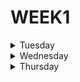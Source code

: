 # WEEK1

<details>
<summary> Tuesday </summary>  
  
***1.Interpreted And Compiled Programming Languages***

**•Compiled language**  

A compiled language is a programming language whose implementations are usually "translators" that create machine code from source code written by the developer.

**•Interpreted language**

An interpreted language is a programming language in which instructions are mostly executed directly without first being compiled into machine language.

**Personal comparison**

In short, a compiled language when translated into machine language is more efficient for the user when executed, while an interpreted language is more optimized on the developer's side and is a little less efficient when executed since it means a slightly higher load for the machine.


***2.Is Java compiled or interpreted, or both?***

Java is a language that is compiled and interpreted at the same time, since the compiler converts the code into bytecode, and then the Ja Virtual Machine ends up interpreting that code.


***3.Pseudocode Currency Converter exercise***

Pseudocode FROM_USD_TO_SOLANA

Start  
USD <--- GET  
SOLANA_PER_USD <--- 0.023  
EXCHANGE <--- USD * SOLANA_PER_USD  
PRINT <--- EXCHANGE  
End
  
</details>



<details>
<summary> Wednesday </summary>  

***1.Your date of birth in the matrix? exercise***  

I was born on May 7, **2003**  

So convert the year of birth (2003) to binary numbers:

|  2¹⁰ |  2⁹ |  2⁸ |  2⁷ | 2⁶ | 2⁵ | 2⁴ | 2³ | 2² | 2¹ | 2⁰ |
|:----:|:---:|:---:|:---:|:--:|:--:|:--:|:--:|:--:|:--:|:--:|
| 1024 | 512 | 256 | 128 | 64 | 32 | 16 |  8 |  4 |  2 |  1 |

2003 - 1024 = 979, this is equal to 1

979 - 512 = 467, this is worth 1

467 - 256 = 211, this is equal to 1

211 - 128 = 83, this is equal to 1

83 - 64 = 19, this is equal to 1

19 - 32 is not a possible operation, so it is 0

19 - 16 = 3, this is worth 1

3 - 8 is not a possible operation, so it is equal to 0

3 - 4 is not a possible operation, so it is 0

3 - 2 = 1, this is equal to 1

1 - 1 = 0, this is equal to 1

This process gives us as a result that my year of birth in binary numbers is: **11111010011**




***2.MIPS exercise***  

1. Create a program that adds any two given numbers provided by the user  

```assembly
   .data
	      num1: .asciiz "\nEnter your first number: "
	      num2: .asciiz "\nEnter your second number: "
	      sum: .asciiz "\nThe sum of the numbers entered is: " 
	      subs: .asciiz "\nThe remainder of the numbers entered is: "
	      multi: .asciiz "\nThe multiplication of the entered numbers is: "
	      divs: .asciiz "\nThe division of the entered numbers is: "
	      thanks: .asciiz "\nThanks for testing my code :) "
  .text
	      main:
              li $v0, 4
              la $a0, num1
              syscall

              li $v0, 5
              syscall

              move $t0, $v0

              li $v0, 4
              la $a0, num2
              syscall

              li $v0, 5
              syscall

              move $t1, $v0
              
              add $t2, $t0, $t1
              
              li $v0, 4
              la $a0, sum
              syscall
              
              li $v0, 1
              move $a0, $t2
              syscall                         
              
              sub $t3, $t0, $t1
              
              li $v0, 4
              la $a0, subs
              syscall
              
              li $v0, 1
              move $a0, $t3
              syscall
              
              mul $t4, $t0, $t1
              
              li $v0, 4
              la $a0, multi
              syscall
              
              li $v0, 1
              move $a0, $t4
              syscall
              
              div $t5, $t0, $t1
              
              li $v0, 4
              la $a0, divs
              syscall
              
              li $v0, 1
              move $a0, $t5
              syscall
              
              li $v0, 4
              la $a0, thanks
              syscall


```

2. Create a program that adds any two given numbers provided by the user  

```assembly
   .data
        message: .asciiz "\nHello, my name is Leonardo\n"
  .text
        main:
              li $v0, 4
              la $a0, message
              syscall

```

</details>



<details>
<summary> Thursday </summary>  

***1.Print special numbers exercise***  

In this exercise to print all the even numbers from 0 to 100 I have done it using the ***for***, ***while*** and ***do while*** cycle as follows:

### *for*

```javascript
let numbers = '';

for (i = 0; i <= 100; i++) {
  if (i % 2 == 0) 
  numbers = numbers + i + ' ';
}
console.log(numbers);
```  

### *while*

```javascript
let num = 0;

while (num <= 100){
  if(num % 2 == 0)
  console.log(num);
  num++; 
  
}
```  

### *do while*

```javascript
let num = 0;
do {
  if(num % 2 == 0)   
    console.log(num);
    num++
}while(num <= 100);
```

***2.Bad Code exercise***

In the following code there is an error with the conditional:  

```javascript
var cond = false;

if ((cond = true)) {
  console.log('The cond variable is true');
} else {
  console.log('The cond variable is false');
}
```
The error in this code was inside the condition (***if ((cond = true))***) so one solution was to simply fix it by adding the remaining equals symbol (***if ((cond == true)***):

```javascript
var cond = false;

if ((cond == true)) {
  console.log('The cond variable is true');
} else {
  console.log('The cond variable is false');
}
```

***3.Bad Code 2 exercise***  

This code had a problem, and it was that it could not fulfill the intention of the program, and it could not mount if the given number was less than 1000, a multiple of 10 or if it was different from the given number (*100*)

```javascript
var n = 100;

if (n == 100) {
  console.log('This is a special number!');
}
if (n < 1000) {
  console.log('');
} else {
  console.log('Just a regular number');
}
if (n % 10 == 0) {
  console.log('This number is multiple of 10');
}
```

So I solved it as follows:

```javascript
var n = 100;

if (n == 100) {
  console.log('This is a special number!');
} else if (n < 1000 && n % 10 == 0){
  console.log('This is almost special number!');
} else {
  console.log('Just a regular number');
}
```
</details>
